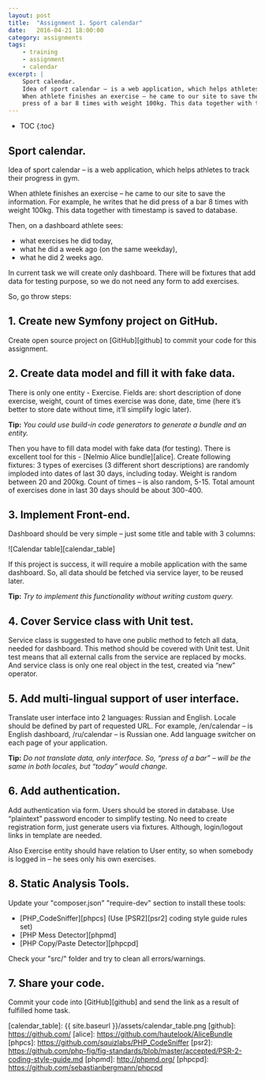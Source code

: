 ```yaml
---
layout: post
title:  "Assignment 1. Sport calendar"
date:   2016-04-21 18:00:00
category: assignments
tags:
    - training
    - assignment
    - calendar
excerpt: |
    Sport calendar.
    Idea of sport calendar – is a web application, which helps athletes to track their progress in gym.
    When athlete finishes an exercise – he came to our site to save the information. For example, he writes that he did
    press of a bar 8 times with weight 100kg. This data together with timestamp is savedto database.
---
```

* TOC
{:toc}

## Sport calendar.

Idea of sport calendar – is a web application, which helps athletes to track their progress in gym.

When athlete finishes an exercise – he came to our site to save the information. For example,
he writes that he did press of a bar 8 times with weight 100kg. This data together with timestamp is saved to database.

Then, on a dashboard athlete sees:

* what exercises he did today,
* what he did a week ago (on the same weekday),
* what he did 2 weeks ago.

In current task we will create only dashboard. There will be fixtures that add data for testing purpose,
so we do not need any form to add exercises.

So, go throw steps:

## 1. Create new Symfony project on GitHub.

Create open source project on [GitHub][github] to commit your code for this assignment.

## 2. Create data model and fill it with fake data.

There is only one entity - Exercise. Fields are: short description of done exercise, weight,
count of times exercise was done, date, time (here it’s better to store date without time, it’ll simplify logic later).

**Tip:** _You could use build-in code generators to generate a bundle and an entity._

Then you have to fill data model with fake data (for testing). There is excellent tool for this -
[Nelmio Alice bundle][alice]. Create following fixtures: 3 types of exercises (3 different short descriptions) are
randomly imploded into dates of last 30 days, including today. Weight is random between 20 and 200kg.
Count of times – is also random, 5-15. Total amount of exercises done in last 30 days should be about 300-400.

## 3. Implement Front-end.

Dashboard should be very simple – just some title and table with 3 columns:

![Calendar table][calendar_table]

If this project is success, it will require a mobile application with the same dashboard. So, all data should be fetched
via service layer, to be reused later.

**Tip:** _Try to implement this functionality without writing custom query._

## 4. Cover Service class with Unit test.

Service class is suggested to have one public method to fetch all data, needed for dashboard. This method
should be covered with Unit test. Unit test means that all external calls from the service are replaced by mocks.
And service class is only one real object in the test, created via “new” operator.

## 5. Add multi-lingual support of user interface.

Translate user interface into 2 languages: Russian and English.
Locale should be defined by part of requested URL. For example, /en/calendar – is English dashboard,
/ru/calendar – is Russian one. Add language switcher on each page of your application.

**Tip:** _Do not translate data, only interface. So, “press of a bar” – will be the same in both locales,
but “today” would change._

## 6. Add authentication.

Add authentication via form. Users should be stored in database. Use “plaintext” password encoder to simplify testing.
No need to create registration form, just generate users via fixtures. Although, login/logout links in template
are needed.

Also Exercise entity should have relation to User entity, so when somebody is logged in – he sees only his own
exercises.

## 8. Static Analysis Tools.

Update your "composer.json" "require-dev" section to install these tools:

* [PHP_CodeSniffer][phpcs] (Use [PSR2][psr2] coding style guide rules set)
* [PHP Mess Detector][phpmd]
* [PHP Copy/Paste Detector][phpcpd]

Check your "src/" folder and try to clean all errors/warnings.  

## 7. Share your code.

Commit your code into [GitHub][github] and send the link as a result of fulfilled home task.

[calendar_table]:       {{ site.baseurl }}/assets/calendar_table.png
[github]:               https://github.com/
[alice]:                https://github.com/hautelook/AliceBundle
[phpcs]:                https://github.com/squizlabs/PHP_CodeSniffer
[psr2]:                 https://github.com/php-fig/fig-standards/blob/master/accepted/PSR-2-coding-style-guide.md
[phpmd]:                http://phpmd.org/
[phpcpd]:               https://github.com/sebastianbergmann/phpcpd